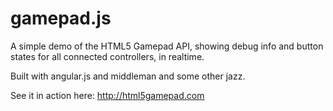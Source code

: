 gamepad.js
===

A simple demo of the HTML5 Gamepad API, showing debug info and button states for all connected controllers, in realtime.

Built with angular.js and middleman and some other jazz.

See it in action here: http://html5gamepad.com
